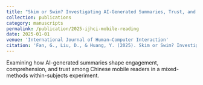 ```yaml
---
title: "Skim or Swim? Investigating AI-Generated Summaries, Trust, and Comprehension in Chinese Mobile Reading"
collection: publications
category: manuscripts
permalink: /publication/2025-ijhci-mobile-reading
date: 2025-01-01
venue: 'International Journal of Human–Computer Interaction'
citation: 'Fan, G., Liu, D., & Huang, Y. (2025). Skim or Swim? Investigating AI-Generated Summaries, Trust, and Comprehension in Chinese Mobile Reading. <i>International Journal of Human–Computer Interaction</i>.'
---
```


Examining how AI-generated summaries shape engagement, comprehension, and trust among Chinese mobile readers in a mixed-methods within-subjects experiment.

